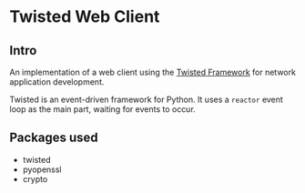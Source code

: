 # Twisted Web Client
## Intro
An implementation of a web client using the [Twisted Framework](https://twistedmatrix.com/trac/) for network application development.

Twisted is an event-driven framework for Python. It uses a `reactor` event loop as the main part, waiting for events to occur.

## Packages used
* twisted
* pyopenssl
* crypto
